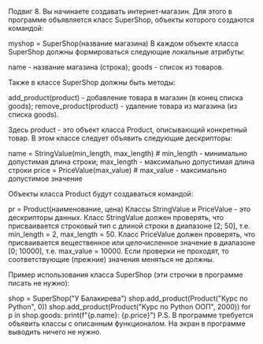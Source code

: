Подвиг 8. Вы начинаете создавать интернет-магазин. Для этого в программе объявляется класс SuperShop, объекты которого создаются командой:

myshop = SuperShop(название магазина)
В каждом объекте класса SuperShop должны формироваться следующие локальные атрибуты:

name - название магазина (строка);
goods - список из товаров.

Также в классе SuperShop должны быть методы:

add_product(product) - добавление товара в магазин (в конец списка goods);
remove_product(product) - удаление товара из магазина (из списка goods).

Здесь product - это объект класса Product, описывающий конкретный товар. В этом классе следует объявить следующие дескрипторы:

name = StringValue(min_length, max_length)    # min_length - минимально допустимая длина строки; max_length - максимально допустимая длина строки
price = PriceValue(max_value)    # max_value - максимально допустимое значение

Объекты класса Product будут создаваться командой:

pr = Product(наименование, цена)
Классы StringValue и PriceValue - это дескрипторы данных. Класс StringValue должен проверять, что присваивается строковый тип с длиной строки в диапазоне [2; 50], т.е. min_length = 2, max_length = 50. Класс PriceValue должен проверять, что присваивается вещественное или целочисленное значение в диапазоне [0; 10000], т.е. max_value = 10000. Если проверки не проходят, то соответствующие (прежние) значения меняться не должны.

Пример использования класса SuperShop (эти строчки в программе писать не нужно):

shop = SuperShop("У Балакирева")
shop.add_product(Product("Курс по Python", 0))
shop.add_product(Product("Курс по Python ООП", 2000))
for p in shop.goods:
    print(f"{p.name}: {p.price}")
P.S. В программе требуется объявить классы с описанным функционалом. На экран в программе выводить ничего не нужно. 